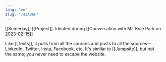 ```yaml
---
lang: 'en'
slug: '/43A06F'
---
```


[[Someday]] [[Project]]. Ideated during [[Conversation with Mr. Kyle Park on 2023-02-15]]

Like [[Texts]], it pulls from all the sources and posts to all the sources—LinkedIn, Twitter, Insta, Facebook, etc. It's similar to [[Jumpsite]], but not the same; you never need to escape the website.
